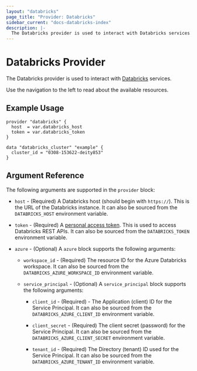 ```yaml
---
layout: "databricks"
page_title: "Provider: Databricks"
sidebar_current: "docs-databricks-index"
description: |-
  The Databricks provider is used to interact with Databricks services.
---
```


# Databricks Provider

The Databricks provider is used to interact with [Databricks](https://databricks.com/) services.

Use the navigation to the left to read about the available resources.

## Example Usage

```hcl
provider "databricks" {
  host  = var.databricks_host
  token = var.databricks_token
}

data "databricks_cluster" "example" {
  cluster_id = "0308-153622-deity853"
}
```

## Argument Reference

The following arguments are supported in the `provider` block:

* `host` - (Required) A Databricks host (should begin with `https://`). This is the URL of the Databricks instance. It can also be sourced from the `DATABRICKS_HOST` environment variable.

* `token` - (Required) A [personal access token](https://docs.databricks.com/dev-tools/api/latest/authentication.html#authentication). This is used to access Databricks REST APIs. It can also be sourced from the `DATABRICKS_TOKEN` environment variable.

* `azure` - (Optional) A `azure` block supports the following arguments:

  * `workspace_id` - (Required) The resource ID for the Azure Databricks workspace. It can also be sourced from the `DATABRICKS_AZURE_WORKSPACE_ID` environment variable.

  * `service_principal` - (Optional) A `service_principal` block supports the following arguments:

    * `client_id` - (Required) - The Application (client) ID for the Service Principal. It can also be sourced from the `DATABRICKS_AZURE_CLIENT_ID` environment variable.
    
    * `client_secret` - (Required) The client secret (password) for the Service Principal. It can also be sourced from the `DATABRICKS_AZURE_CLIENT_SECRET` environment variable.
    
    * `tenant_id` - (Required) The Directory (tenant) ID used for the Service Principal. It can also be sourced from the `DATABRICKS_AZURE_TENANT_ID` environment variable.
